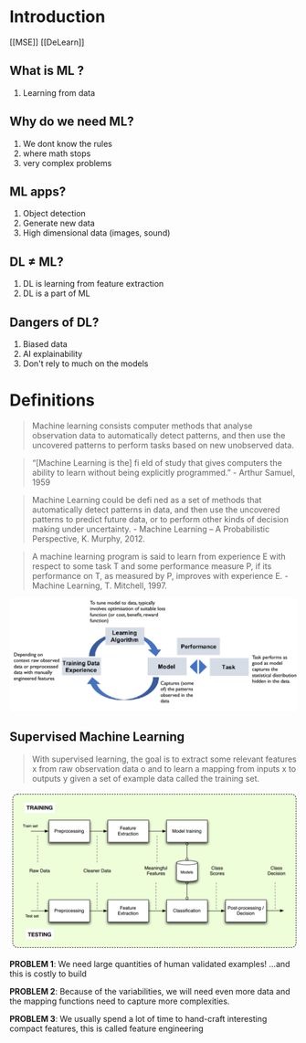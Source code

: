# Introduction

[[MSE]] [[DeLearn]]
## What is ML ?
1. Learning from data

## Why do we need ML?
1. We dont know the rules
2. where math stops
3. very complex problems

## ML apps?
1. Object detection
2. Generate new data
3. High dimensional data (images, sound)

## DL $\neq$ ML?
1. DL is learning from feature extraction
2. DL is a part of ML

## Dangers of DL?
1. Biased data
2. AI explainability
3. Don't rely to much on the models

# Definitions
> Machine learning consists computer methods that analyse observation data to automatically detect patterns, and then use the uncovered patterns to perform tasks based on new unobserved data.

> “[Machine Learning is the] fi eld of study that gives computers the ability to learn without being explicitly programmed.” - Arthur Samuel, 1959

> Machine Learning could be defi ned as a set of methods that automatically detect patterns in data, and then use the uncovered patterns to predict future data, or to perform other kinds of decision making under uncertainty. - Machine Learning – A Probabilistic Perspective, K. Murphy, 2012.

> A machine learning program is said to learn from experience E with respect to some task T and some performance measure P, if its performance on T, as measured by P, improves with experience E. - Machine Learning, T. Mitchell, 1997.

![Workflow repetitions in MachineLearning](assets/images/DeLearn_1_RepeateLearning.png)

## Supervised Machine Learning 
> With supervised learning, the goal is to extract some relevant features x from raw observation data o and to learn a mapping from inputs x to outputs y given a set of example data called the training set. 

![Introduction](assets/images/Introduction_HowProceed.png)

**PROBLEM 1**: We need large quantities of human validated examples! …and this is costly to build

**PROBLEM 2**: Because of the variabilities, we will need even more data and the mapping functions need to capture more complexities. 

**PROBLEM 3**: We usually spend a lot of time to hand-craft interesting compact features, this is called feature engineering

